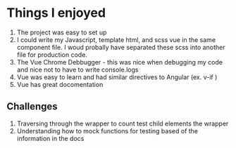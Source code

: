 # Things I enjoyed
1. The project was easy to set up
2. I could write my Javascript, template html, and scss vue in the same component file. I woud probally have separated these scss into another file for production code.
3. The Vue Chrome Debbugger - this was nice when debugging my code and nice not to have to write console.logs
4. Vue was easy to learn and had similar directives to Angular (ex. v-if )
5. Vue has great docomentation

## Challenges
1. Traversing through the wrapper to count test child elements the wrapper
2. Understanding how to mock functions for testing based of the information in the docs 

